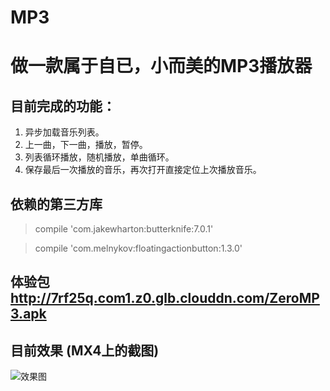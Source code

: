 # MP3
# 做一款属于自已，小而美的MP3播放器
## 目前完成的功能：
1. 异步加载音乐列表。
2. 上一曲，下一曲，播放，暂停。
3. 列表循环播放，随机播放，单曲循环。
4. 保存最后一次播放的音乐，再次打开直接定位上次播放音乐。 

## 依赖的第三方库
  > compile 'com.jakewharton:butterknife:7.0.1'  
  
  > compile 'com.melnykov:floatingactionbutton:1.3.0'

## 体验包 http://7rf25q.com1.z0.glb.clouddn.com/ZeroMP3.apk 
  
## 目前效果  (MX4上的截图)
![效果图](http://7xjung.com1.z0.glb.clouddn.com/zeromp3.jpg)
